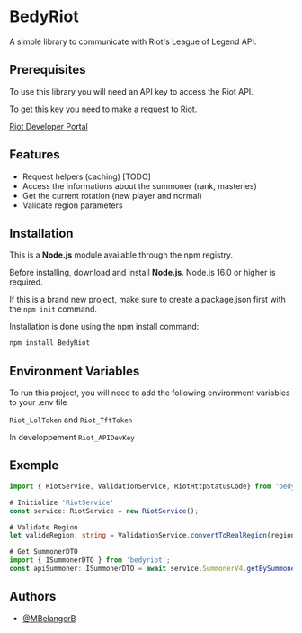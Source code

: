 # BedyRiot

A simple library to communicate with Riot's League of Legend API.

## Prerequisites
To use this library you will need an API key to access the Riot API.

To get this key you need to make a request to Riot.

[Riot Developer Portal](https://developer.riotgames.com)



## Features
- Request helpers (caching) [TODO]
- Access the informations about the summoner (rank, masteries)
- Get the current rotation (new player and normal)
- Validate region parameters
## Installation
This is a **Node.js** module available through the npm registry.

Before installing, download and install **Node.js**. 
Node.js 16.0 or higher is required.

If this is a brand new project, make sure to create a package.json first with the `npm init` command.

Installation is done using the npm install command:

```bash
npm install BedyRiot
```

## Environment Variables

To run this project, you will need to add the following environment variables to your .env file

`Riot_LolToken` and  `Riot_TftToken`

In developpement `Riot_APIDevKey`

## Exemple

```ts
import { RiotService, ValidationService, RiotHttpStatusCode} from 'bedyriot';

# Initialize 'RiotService'
const service: RiotService = new RiotService();

# Validate Region
let valideRegion: string = ValidationService.convertToRealRegion(region);

# Get SummonerDTO
import { ISummonerDTO } from 'bedyriot';
const apiSummoner: ISummonerDTO = await service.SummonerV4.getBySummonerName(summonerName, region);
```


## Authors

- [@MBelangerB](https://www.github.com/MBelangerB)

